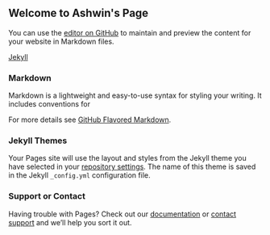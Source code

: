 ## Welcome to Ashwin's Page

You can use the [editor on GitHub](https://github.com/AshwinS27/AshwinS27.github.io/edit/master/index.md) to maintain and preview the content for your website in Markdown files.

[Jekyll](https://jekyllrb.com/)

### Markdown

Markdown is a lightweight and easy-to-use syntax for styling your writing. It includes conventions for

For more details see [GitHub Flavored Markdown](https://guides.github.com/features/mastering-markdown/).

### Jekyll Themes

Your Pages site will use the layout and styles from the Jekyll theme you have selected in your [repository settings](https://github.com/AshwinS27/AshwinS27.github.io/settings). The name of this theme is saved in the Jekyll `_config.yml` configuration file.

### Support or Contact

Having trouble with Pages? Check out our [documentation](https://help.github.com/categories/github-pages-basics/) or [contact support](https://github.com/contact) and we’ll help you sort it out.

